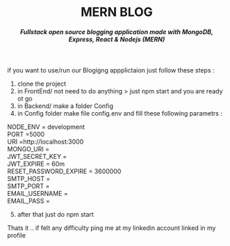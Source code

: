 <H1 align ="center" > MERN BLOG  </h1>
<h5  align ="center"> 
Fullstack open source blogging application made with MongoDB, Express, React & Nodejs (MERN) </h5>
<br/>

if you want to use/run our Blogigng appplictaion just follow these steps : 

1) clone the project
2) in FrontEnd/ not need to do anything >  just npm start and you are ready ot go
3) in Backend/ make a folder Config
4) in Config folder make file config.env and fill these following parametrs :

NODE_ENV = development <br />
PORT =5000 <br />
URI =http://localhost:3000 <br />
MONGO_URI =  <br />
JWT_SECRET_KEY = <br />
JWT_EXPIRE = 60m <br />
RESET_PASSWORD_EXPIRE = 3600000  <br />
SMTP_HOST = <br />
SMTP_PORT = <br />
EMAIL_USERNAME = <br />
EMAIL_PASS = <br />

5) after that just do npm start <br />

  Thats it ..  if felt any difficulty ping me at my linkedin account linked in my profile <br />
